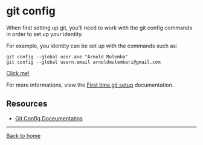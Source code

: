 # git config 

When first setting up git, you'll need to work with the git config commands in order to set up your identity.

For example, you identity can be set up with the commands such as:

```
git config --global user.ane "Arnold Mulemba"
git config --global usern.email arnoldmulemberi@gmail.com

```

[Click me!](https://www.youtube.com/watch?v=HUBNt18RFbo)

For more informations, view the [First time git setup](https://git-scm.com/book/en/v2/Getting-Started-First-Time-Git-Setup) documentation.

## Resources 

- [Git Config Doceumentatins](https://git-scm.com/docs/git-config)

---

[Back to home](../README.md)